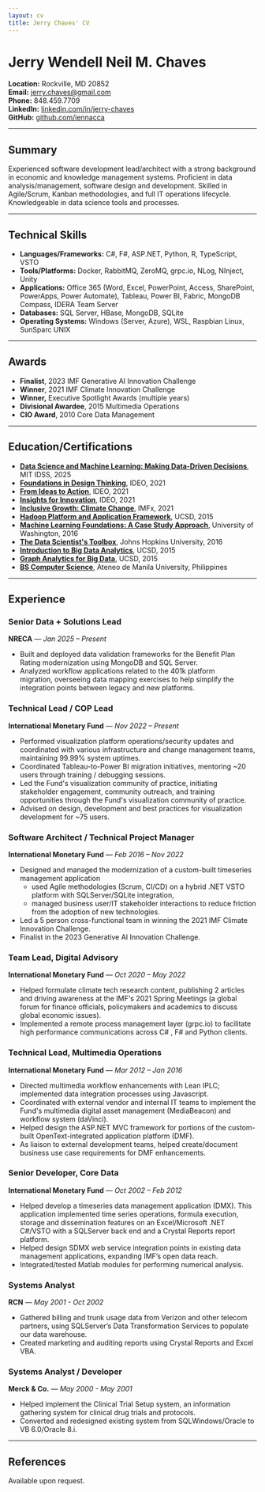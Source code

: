 ```yaml
---
layout: cv
title: Jerry Chaves' CV
---
```

# Jerry Wendell Neil M. Chaves

**Location:** Rockville, MD 20852\
**Email:** [jerry.chaves@gmail.com](mailto\:jerry.chaves@gmail.com)\
**Phone:** 848.459.7709\
**LinkedIn:** [linkedin.com/in/jerry-chaves](https://linkedin.com/in/jerry-chaves)\
**GitHub:** [github.com/iennacca](https://github.com/iennacca)

---

## Summary

Experienced software development lead/architect with a strong background in economic and knowledge management systems. Proficient in data analysis/management, software design and development. Skilled in Agile/Scrum, Kanban methodologies, and full IT operations lifecycle. Knowledgeable in data science tools and processes.

---

## Technical Skills

- **Languages/Frameworks:** C#, F#, ASP.NET, Python, R, TypeScript, VSTO
- **Tools/Platforms:** Docker, RabbitMQ, ZeroMQ, grpc.io, NLog, NInject, Unity
- **Applications:** Office 365 (Word, Excel, PowerPoint, Access, SharePoint, PowerApps, Power Automate), Tableau, Power BI, Fabric, MongoDB Compass, IDERA Team Server
- **Databases:** SQL Server, HBase, MongoDB, SQLite
- **Operating Systems:** Windows (Server, Azure), WSL, Raspbian Linux, SunSparc UNIX

---

## Awards

- **Finalist**, 2023 IMF Generative AI Innovation Challenge
- **Winner**, 2021 IMF Climate Innovation Challenge
- **Winner,** Executive Spotlight Awards (multiple years)
- **Divisional Awardee**, 2015 Multimedia Operations
- **CIO Award**, 2010 Core Data Management

---

## Education/Certifications

- **[Data Science and Machine Learning: Making Data-Driven Decisions](https://www.mygreatlearning.com/certificate/VOVNMFNP)**, MIT IDSS, 2025
- **[Foundations in Design Thinking](https://www.credential.net/72d258f8-be86-4f73-8211-20a4fdb586bb#gs.k4d86g)**, IDEO, 2021
- **[From Ideas to Action](https://ideou.novoed.com/#!/courses/ideas-nov11-dec19/statements/2569942)**, IDEO, 2021
- **[Insights for Innovation](https://ideou.novoed.com/#!/courses/insights-nov11-dec19/statements/2569942)**, IDEO, 2021
- **[Inclusive Growth: Climate Change](https://courses.edx.org/certificates/394cbe2a05d94e41826f643e1d047f4e)**, IMFx, 2021
- **[Hadoop Platform and Application Framework](https://www.coursera.org/account/accomplishments/verify/85HTLFF5T5MG)**, UCSD, 2015
- **[Machine Learning Foundations: A Case Study Approach](https://www.coursera.org/account/accomplishments/verify/ZZW4UGWGUR79)**, University of Washington, 2016
- **[The Data Scientist's Toolbox](https://www.coursera.org/account/accomplishments/verify/G662F9V8HQ)**, Johns Hopkins University, 2016
- **[Introduction to Big Data Analytics](https://www.coursera.org/account/accomplishments/verify/ZZC223GVHH9M)**, UCSD, 2015
- **[Graph Analytics for Big Data](https://www.coursera.org/account/accomplishments/verify/UPPQF2E2W6XR)**, UCSD, 2015
- **[BS Computer Science](https://www.ateneo.edu/sose/discs)**, Ateneo de Manila University, Philippines

---

## Experience

### Senior Data + Solutions Lead

**NRECA** — *Jan 2025 – Present*

- Built and deployed data validation frameworks for the Benefit Plan Rating modernization using MongoDB and SQL Server.
- Analyzed workflow applications related to the 401k platform migration, overseeing data mapping exercises to help simplify the integration points between legacy and new platforms.

### Technical Lead / COP Lead

**International Monetary Fund** — *Nov 2022 – Present*

- Performed visualization platform operations/security updates and coordinated with various infrastructure and change management teams, maintaining 99.99% system uptimes.
- Coordinated Tableau-to-Power BI migration initiatives, mentoring ~20 users through training / debugging sessions.
- Led the Fund's visualization community of practice, initiating stakeholder engagement, community outreach, and training opportunities through the Fund's visualization community of practice.
- Advised on design, development and best practices for visualization development for ~75 users.

### Software Architect / Technical Project Manager

**International Monetary Fund** — *Feb 2016 – Nov 2022*

- Designed and managed the modernization of a custom-built timeseries management application
    - used Agile methodologies (Scrum, CI/CD) on a hybrid .NET VSTO platform with SQLServer/SQLite integration,
    - managed business user/IT stakeholder interactions to reduce friction from the adoption of new technologies.
- Led a 5 person cross-functional team in winning the 2021 IMF Climate Innovation Challenge.
- Finalist in the 2023 Generative AI Innovation Challenge.

### Team Lead, Digital Advisory

**International Monetary Fund** — *Oct 2020 – May 2022*

- Helped formulate climate tech research content, publishing 2 articles and driving awareness at the IMF's 2021 Spring Meetings (a global forum for finance officials, policymakers and academics to discuss global economic issues).
- Implemented a remote process management layer (grpc.io) to facilitate high performance communications across C# , F# and Python clients.

### Technical Lead, Multimedia Operations

**International Monetary Fund** — *Mar 2012 – Jan 2016*

- Directed multimedia workflow enhancements with Lean IPLC; implemented data integration processes using Javascript.
- Coordinated with external vendor and internal IT teams to implement the Fund's multimedia digital asset management (MediaBeacon) and workflow system (daVinci).
- Helped design the ASP.NET MVC framework for portions of the custom-built OpenText-integrated application platform (DMF).
- As liaison to external development teams, helped create/document business use case requirements for DMF enhancements.

### Senior Developer, Core Data

**International Monetary Fund** — *Oct 2002 – Feb 2012*

- Helped develop a timeseries data management application (DMX). This application implemented time series operations, formula execution, storage and dissemination features on an Excel/Microsoft .NET C#/VSTO  with a SQLServer back end and a Crystal Reports report platform. 
- Helped design SDMX web service integration points in existing data management applications, expanding IMF’s open data reach.
- Integrated/tested Matlab modules for performing numerical analysis.

### Systems Analyst

**RCN** — *May 2001 - Oct 2002*

- Gathered billing and trunk usage data from Verizon and other telecom partners, using SQLServer’s Data Transformation Services to populate our data warehouse. 
- Created marketing and auditing reports using Crystal Reports and Excel VBA.

### Systems Analyst / Developer

**Merck & Co.** — *May 2000 - May 2001*

- Helped implement the Clinical Trial Setup system, an information gathering system for clinical drug trials and protocols. 
- Converted and redesigned existing system from SQLWindows/Oracle to VB 6.0/Oracle 8.i.

---

## References

Available upon request.
